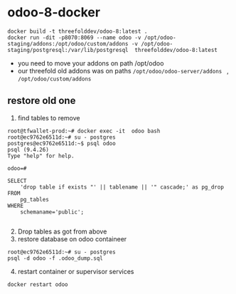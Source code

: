 # odoo-8-docker
```buildoutcfg
docker build -t threefolddev/odoo-8:latest .
docker run -dit -p8070:8069 --name odoo -v /opt/odoo-staging/addons:/opt/odoo/custom/addons -v /opt/odoo-staging/postgresql:/var/lib/postgresql  threefolddev/odoo-8:latest 

```

- you need to move your addons on path /opt/odoo 
- our threefold old addons was on paths ```/opt/odoo/odoo-server/addons ``` , ``` /opt/odoo/custom/addons ```


## restore old one

1. find  tables to remove
```buildoutcfg
root@tfwallet-prod:~# docker exec -it  odoo bash
root@ec9762e6511d:~# su - postgres
postgres@ec9762e6511d:~$ psql odoo
psql (9.4.26)
Type "help" for help.

odoo=# 

SELECT
    'drop table if exists "' || tablename || '" cascade;' as pg_drop
FROM
    pg_tables
WHERE
    schemaname='public';


```
2. Drop tables as got from above
3. restore database on odoo containeer
```buildoutcfg
root@ec9762e6511d:~# su - postgres
psql -d odoo -f .odoo_dump.sql
```
4. restart container or supervisor services

```
docker restart odoo
```
